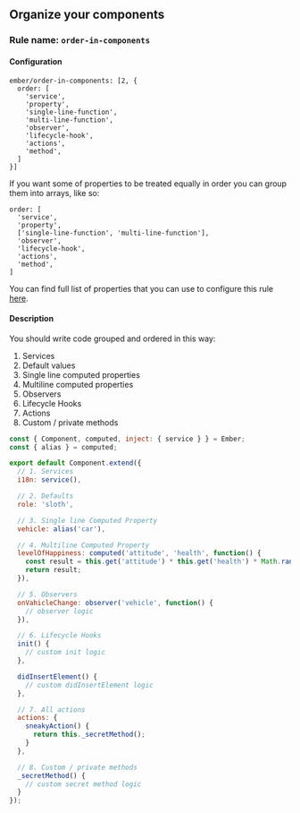 ## Organize your components

### Rule name: `order-in-components`

#### Configuration

```
ember/order-in-components: [2, {
  order: [
    'service',
    'property',
    'single-line-function',
    'multi-line-function',
    'observer',
    'lifecycle-hook',
    'actions',
    'method',
  ]
}]
```

If you want some of properties to be treated equally in order you can group them into arrays, like so:

```
order: [
  'service',
  'property',
  ['single-line-function', 'multi-line-function'],
  'observer',
  'lifecycle-hook',
  'actions',
  'method',
]
```

You can find full list of properties that you can use to configure this rule [here](lib/utils/property-order.js#L10).

#### Description

You should write code grouped and ordered in this way:

1. Services
2. Default values
3. Single line computed properties
4. Multiline computed properties
5. Observers
6. Lifecycle Hooks
7. Actions
8. Custom / private methods

```javascript
const { Component, computed, inject: { service } } = Ember;
const { alias } = computed;

export default Component.extend({
  // 1. Services
  i18n: service(),

  // 2. Defaults
  role: 'sloth',

  // 3. Single line Computed Property
  vehicle: alias('car'),

  // 4. Multiline Computed Property
  levelOfHappiness: computed('attitude', 'health', function() {
    const result = this.get('attitude') * this.get('health') * Math.random();
    return result;
  }),

  // 5. Observers
  onVahicleChange: observer('vehicle', function() {
    // observer logic
  }),

  // 6. Lifecycle Hooks
  init() {
    // custom init logic
  },

  didInsertElement() {
    // custom didInsertElement logic
  },

  // 7. All actions
  actions: {
    sneakyAction() {
      return this._secretMethod();
    }
  },

  // 8. Custom / private methods
  _secretMethod() {
    // custom secret method logic
  }
});
```
